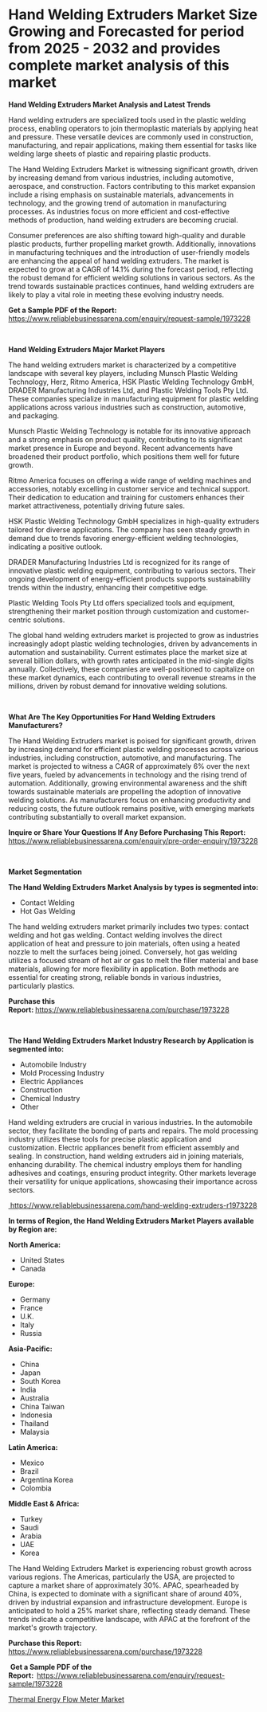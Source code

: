 <p><h1>Hand Welding Extruders Market Size Growing and Forecasted for period from 2025 - 2032 and provides complete market analysis of this market</h1></p><p><strong>Hand Welding Extruders Market Analysis and Latest Trends</strong></p>
<p><p>Hand welding extruders are specialized tools used in the plastic welding process, enabling operators to join thermoplastic materials by applying heat and pressure. These versatile devices are commonly used in construction, manufacturing, and repair applications, making them essential for tasks like welding large sheets of plastic and repairing plastic products.</p><p>The Hand Welding Extruders Market is witnessing significant growth, driven by increasing demand from various industries, including automotive, aerospace, and construction. Factors contributing to this market expansion include a rising emphasis on sustainable materials, advancements in technology, and the growing trend of automation in manufacturing processes. As industries focus on more efficient and cost-effective methods of production, hand welding extruders are becoming crucial.</p><p>Consumer preferences are also shifting toward high-quality and durable plastic products, further propelling market growth. Additionally, innovations in manufacturing techniques and the introduction of user-friendly models are enhancing the appeal of hand welding extruders. The market is expected to grow at a CAGR of 14.1% during the forecast period, reflecting the robust demand for efficient welding solutions in various sectors. As the trend towards sustainable practices continues, hand welding extruders are likely to play a vital role in meeting these evolving industry needs.</p></p>
<p><strong>Get a Sample PDF of the Report:&nbsp;</strong> <a href="https://www.reliablebusinessarena.com/enquiry/request-sample/1973228?utm_campaign=2640&utm_medium=2&utm_source=Github&utm_content=ia&utm_term=02032025&utm_id=hand-welding-extruders">https://www.reliablebusinessarena.com/enquiry/request-sample/1973228</a></p>
<p>&nbsp;</p>
<p><strong>Hand Welding Extruders Major Market Players</strong></p>
<p><p>The hand welding extruders market is characterized by a competitive landscape with several key players, including Munsch Plastic Welding Technology, Herz, Ritmo America, HSK Plastic Welding Technology GmbH, DRADER Manufacturing Industries Ltd, and Plastic Welding Tools Pty Ltd. These companies specialize in manufacturing equipment for plastic welding applications across various industries such as construction, automotive, and packaging.</p><p>Munsch Plastic Welding Technology is notable for its innovative approach and a strong emphasis on product quality, contributing to its significant market presence in Europe and beyond. Recent advancements have broadened their product portfolio, which positions them well for future growth.</p><p>Ritmo America focuses on offering a wide range of welding machines and accessories, notably excelling in customer service and technical support. Their dedication to education and training for customers enhances their market attractiveness, potentially driving future sales.</p><p>HSK Plastic Welding Technology GmbH specializes in high-quality extruders tailored for diverse applications. The company has seen steady growth in demand due to trends favoring energy-efficient welding technologies, indicating a positive outlook.</p><p>DRADER Manufacturing Industries Ltd is recognized for its range of innovative plastic welding equipment, contributing to various sectors. Their ongoing development of energy-efficient products supports sustainability trends within the industry, enhancing their competitive edge.</p><p>Plastic Welding Tools Pty Ltd offers specialized tools and equipment, strengthening their market position through customization and customer-centric solutions. </p><p>The global hand welding extruders market is projected to grow as industries increasingly adopt plastic welding technologies, driven by advancements in automation and sustainability. Current estimates place the market size at several billion dollars, with growth rates anticipated in the mid-single digits annually. Collectively, these companies are well-positioned to capitalize on these market dynamics, each contributing to overall revenue streams in the millions, driven by robust demand for innovative welding solutions.</p></p>
<p>&nbsp;</p>
<p><strong>What Are The Key Opportunities For Hand Welding Extruders Manufacturers?</strong></p>
<p><p>The Hand Welding Extruders market is poised for significant growth, driven by increasing demand for efficient plastic welding processes across various industries, including construction, automotive, and manufacturing. The market is projected to witness a CAGR of approximately 6% over the next five years, fueled by advancements in technology and the rising trend of automation. Additionally, growing environmental awareness and the shift towards sustainable materials are propelling the adoption of innovative welding solutions. As manufacturers focus on enhancing productivity and reducing costs, the future outlook remains positive, with emerging markets contributing substantially to overall market expansion.</p></p>
<p><strong>Inquire or Share Your Questions If Any Before Purchasing This Report:</strong> <a href="https://www.reliablebusinessarena.com/enquiry/pre-order-enquiry/1973228?utm_campaign=2640&utm_medium=2&utm_source=Github&utm_content=ia&utm_term=02032025&utm_id=hand-welding-extruders">https://www.reliablebusinessarena.com/enquiry/pre-order-enquiry/1973228</a></p>
<p>&nbsp;</p>
<p><strong>Market Segmentation</strong></p>
<p><strong>The Hand Welding Extruders Market Analysis by types is segmented into:</strong></p>
<p><ul><li>Contact Welding</li><li>Hot Gas Welding</li></ul></p>
<p><p>The hand welding extruders market primarily includes two types: contact welding and hot gas welding. Contact welding involves the direct application of heat and pressure to join materials, often using a heated nozzle to melt the surfaces being joined. Conversely, hot gas welding utilizes a focused stream of hot air or gas to melt the filler material and base materials, allowing for more flexibility in application. Both methods are essential for creating strong, reliable bonds in various industries, particularly plastics.</p></p>
<p><strong>Purchase this Report:&nbsp;</strong><a href="https://www.reliablebusinessarena.com/purchase/1973228?utm_campaign=2640&utm_medium=2&utm_source=Github&utm_content=ia&utm_term=02032025&utm_id=hand-welding-extruders">https://www.reliablebusinessarena.com/purchase/1973228</a></p>
<p>&nbsp;</p>
<p><strong>The Hand Welding Extruders Market Industry Research by Application is segmented into:</strong></p>
<p><ul><li>Automobile Industry</li><li>Mold Processing Industry</li><li>Electric Appliances</li><li>Construction</li><li>Chemical Industry</li><li>Other</li></ul></p>
<p><p>Hand welding extruders are crucial in various industries. In the automobile sector, they facilitate the bonding of parts and repairs. The mold processing industry utilizes these tools for precise plastic application and customization. Electric appliances benefit from efficient assembly and sealing. In construction, hand welding extruders aid in joining materials, enhancing durability. The chemical industry employs them for handling adhesives and coatings, ensuring product integrity. Other markets leverage their versatility for unique applications, showcasing their importance across sectors.</p></p>
<p><a href="https://www.reliablebusinessarena.com/hand-welding-extruders-r1973228?utm_campaign=2640&utm_medium=2&utm_source=Github&utm_content=ia&utm_term=02032025&utm_id=hand-welding-extruders">&nbsp;https://www.reliablebusinessarena.com/hand-welding-extruders-r1973228</a></p>
<p><strong>In terms of Region, the Hand Welding Extruders Market Players available by Region are:</strong></p>
<p>
    <p> <strong> North America: </strong>
        <ul>
            <li>United States</li>
            <li>Canada</li>
        </ul>
        </p> 
    <p> <strong> Europe: </strong>
        <ul>
            <li>Germany</li>
            <li>France</li>
            <li>U.K.</li>
            <li>Italy</li>
            <li>Russia</li>
        </ul>
        </p> 
    <p> <strong> Asia-Pacific: </strong>
        <ul>
            <li>China</li>
            <li>Japan</li>
            <li>South Korea</li>
            <li>India</li>
            <li>Australia</li>
            <li>China Taiwan</li>
            <li>Indonesia</li>
            <li>Thailand</li>
            <li>Malaysia</li>
        </ul>
        </p> 
    <p> <strong> Latin America: </strong>
        <ul>
            <li>Mexico</li>
            <li>Brazil</li>
            <li>Argentina Korea</li>
            <li>Colombia</li>
        </ul>
        </p> 
    <p> <strong> Middle East & Africa: </strong>
        <ul>
            <li>Turkey</li>
            <li>Saudi</li>
            <li>Arabia</li>
            <li>UAE</li>
            <li>Korea</li>
        </ul>
    </p>
    </p>
<p><p>The Hand Welding Extruders Market is experiencing robust growth across various regions. The Americas, particularly the USA, are projected to capture a market share of approximately 30%. APAC, spearheaded by China, is expected to dominate with a significant share of around 40%, driven by industrial expansion and infrastructure development. Europe is anticipated to hold a 25% market share, reflecting steady demand. These trends indicate a competitive landscape, with APAC at the forefront of the market's growth trajectory.</p></p>
<p><strong>Purchase this Report: </strong><a href="https://www.reliablebusinessarena.com/purchase/1973228?utm_campaign=2640&utm_medium=2&utm_source=Github&utm_content=ia&utm_term=02032025&utm_id=hand-welding-extruders">https://www.reliablebusinessarena.com/purchase/1973228</a></p>
<p>&nbsp;<strong>Get a Sample PDF of the Report:&nbsp;&nbsp;</strong><a href="https://www.reliablebusinessarena.com/enquiry/request-sample/1973228?utm_campaign=2640&utm_medium=2&utm_source=Github&utm_content=ia&utm_term=02032025&utm_id=hand-welding-extruders">https://www.reliablebusinessarena.com/enquiry/request-sample/1973228</a></p>
<p><strong></strong></p>
<p><p><a href="https://github.com/abuugjetaj/Market-Research-Report-List-1/blob/main/thermal-energy-flow-meter-market.md?utm_campaign=2640&utm_medium=2&utm_source=Github&utm_content=ia&utm_term=02032025&utm_id=hand-welding-extruders">Thermal Energy Flow Meter Market</a></p></p>